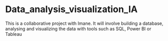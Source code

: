 # Data_analysis_visualization_IA
This is a collaborative project with Imane. It will involve building a database, analysing and visualizing the data with tools such as SQL, Power BI or Tableau 
